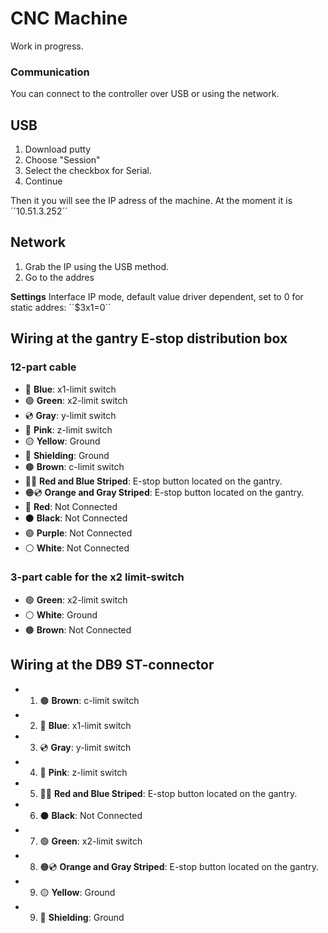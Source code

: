 # CNC Machine

Work in progress. 

### Communication

You can connect to the controller over USB or using the network. 

## USB

1. Download putty
2. Choose "Session"
3. Select the checkbox for Serial.
4. Continue

Then it you will see the IP adress of the machine. At the moment it is ´´10.51.3.252´´

## Network 

1. Grab the IP using the USB method.
2. Go to the addres

**Settings**
Interface IP mode, default value driver dependent, set to 0 for static addres: ´´$3x1=0´´


## Wiring at the gantry E-stop distribution box 
### 12-part cable
- 🔵 **Blue**: x1-limit switch
- 🟢 **Green**: x2-limit switch
- 💿 **Gray**: y-limit switch
- 🌸 **Pink**: z-limit switch 
- 🟡 **Yellow**: Ground
- 🧬 **Shielding**: Ground
- 🟤 **Brown**: c-limit switch
- 🔴🔵 **Red and Blue Striped**: E-stop button located on the gantry.
- 🟠💿 **Orange and Gray Striped**: E-stop button located on the gantry.
- 🔴 **Red**: Not Connected
- ⚫ **Black**: Not Connected
- 🟣 **Purple**: Not Connected
- ⚪ **White**: Not Connected
### 3-part cable for the x2 limit-switch 
- 🟢 **Green**: x2-limit switch
- ⚪ **White**: Ground
- 🟤 **Brown**: Not Connected

## Wiring at the DB9 ST-connector 
- 1) 🟤 **Brown**: c-limit switch
- 2) 🔵 **Blue**: x1-limit switch
- 3) 💿 **Gray**: y-limit switch
- 4) 🌸 **Pink**: z-limit switch 
- 5) 🔴🔵 **Red and Blue Striped**: E-stop button located on the gantry.
- 6) ⚫ **Black**: Not Connected
- 7) 🟢 **Green**: x2-limit switch
- 8) 🟠💿 **Orange and Gray Striped**: E-stop button located on the gantry.
- 9) 🟡 **Yellow**: Ground
- 9) 🧬 **Shielding**: Ground
